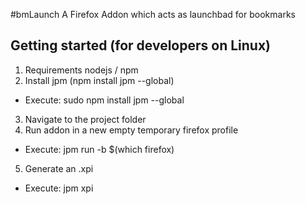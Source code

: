 #bmLaunch
A Firefox Addon which acts as launchbad for bookmarks



## Getting started (for developers on Linux)
1. Requirements nodejs / npm
2. Install jpm (npm install jpm --global)
- Execute: sudo npm install jpm --global
3. Navigate to the project folder
4. Run addon in a new empty temporary  firefox profile
- Execute: jpm run -b $(which firefox)
5. Generate an .xpi
- Execute: jpm xpi
